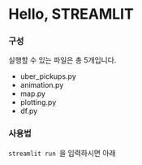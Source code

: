 # Hello, STREAMLIT
### 구성
실행할 수 있는 파일은 총 5개입니다.
- uber_pickups.py
- animation.py
- map.py
- plotting.py
- df.py

### 사용법

`streamlit run `을 입력하시면 아래 

